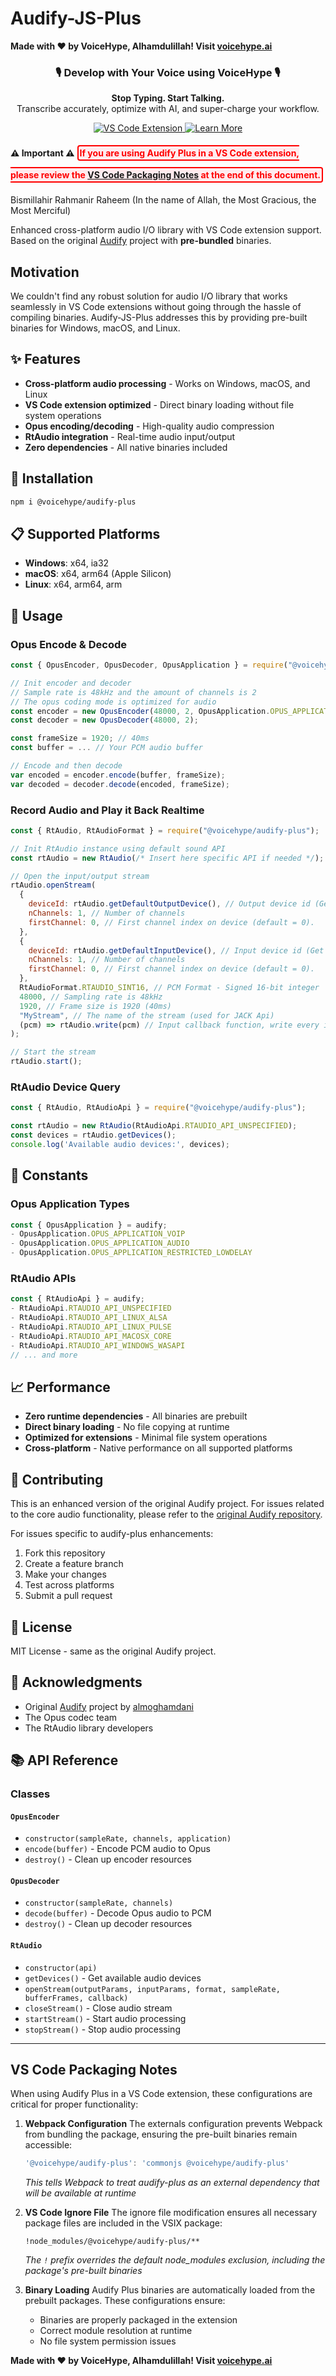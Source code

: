 # Audify-JS-Plus

**Made with ❤️ by VoiceHype, Alhamdulillah! Visit [voicehype.ai](https://voicehype.ai)**

<div align="center">
  <h3>🎙️ Develop with Your Voice using VoiceHype 🎙️</h3>
  
  <p>
    <strong>Stop Typing. Start Talking.</strong><br>
    Transcribe accurately, optimize with AI, and super-charge your workflow.
  </p>
  
  <p>
    <a href="https://marketplace.visualstudio.com/items?itemName=VoiceHype.voicehype">
      <img src="https://img.shields.io/badge/VS%20Code-Extension-blue?style=for-the-badge&logo=visualstudiocode" alt="VS Code Extension">
    </a>
    <a href="https://voicehype.ai">
      <img src="https://img.shields.io/badge/Learn%20More-voicehype.ai-green?style=for-the-badge" alt="Learn More">
    </a>
  </p>
</div>

**⚠️ Important ⚠️**
<span style="color: red; font-weight: bold; background-color: #ffebee; padding: 2px; border: 2px solid red; border-radius: 4px; line-height: 2.5;">
If you are using Audify Plus in a VS Code extension, please review the [VS Code Packaging Notes](#vscode-packaging-notes) at the end of this document.
</span>


Bismillahir Rahmanir Raheem (In the name of Allah, the Most Gracious, the Most Merciful)

Enhanced cross-platform audio I/O library with VS Code extension support. Based on the original [Audify](https://github.com/almoghamdani/audify) project with **pre-bundled** binaries.

## Motivation

We couldn't find any robust solution for audio I/O library that works seamlessly in VS Code extensions without going through the hassle of compiling binaries. Audify-JS-Plus addresses this by providing pre-built binaries for Windows, macOS, and Linux.

## ✨ Features

- **Cross-platform audio processing** - Works on Windows, macOS, and Linux
- **VS Code extension optimized** - Direct binary loading without file system operations
- **Opus encoding/decoding** - High-quality audio compression
- **RtAudio integration** - Real-time audio input/output
- **Zero dependencies** - All native binaries included

## 🚀 Installation

```bash
npm i @voicehype/audify-plus
```

## 📋 Supported Platforms

- **Windows**: x64, ia32
- **macOS**: x64, arm64 (Apple Silicon)
- **Linux**: x64, arm64, arm

## 🔧 Usage

### Opus Encode & Decode

```javascript
const { OpusEncoder, OpusDecoder, OpusApplication } = require("@voicehype/audify-plus");

// Init encoder and decoder
// Sample rate is 48kHz and the amount of channels is 2
// The opus coding mode is optimized for audio
const encoder = new OpusEncoder(48000, 2, OpusApplication.OPUS_APPLICATION_AUDIO);
const decoder = new OpusDecoder(48000, 2);

const frameSize = 1920; // 40ms
const buffer = ... // Your PCM audio buffer

// Encode and then decode
var encoded = encoder.encode(buffer, frameSize);
var decoded = decoder.decode(encoded, frameSize);
```

### Record Audio and Play it Back Realtime

```javascript
const { RtAudio, RtAudioFormat } = require("@voicehype/audify-plus");

// Init RtAudio instance using default sound API
const rtAudio = new RtAudio(/* Insert here specific API if needed */);

// Open the input/output stream
rtAudio.openStream(
  {
    deviceId: rtAudio.getDefaultOutputDevice(), // Output device id (Get all devices using `getDevices`)
    nChannels: 1, // Number of channels
    firstChannel: 0, // First channel index on device (default = 0).
  },
  {
    deviceId: rtAudio.getDefaultInputDevice(), // Input device id (Get all devices using `getDevices`)
    nChannels: 1, // Number of channels
    firstChannel: 0, // First channel index on device (default = 0).
  },
  RtAudioFormat.RTAUDIO_SINT16, // PCM Format - Signed 16-bit integer
  48000, // Sampling rate is 48kHz
  1920, // Frame size is 1920 (40ms)
  "MyStream", // The name of the stream (used for JACK Api)
  (pcm) => rtAudio.write(pcm) // Input callback function, write every input pcm data to the output buffer
);

// Start the stream
rtAudio.start();
```

### RtAudio Device Query

```javascript
const { RtAudio, RtAudioApi } = require("@voicehype/audify-plus");

const rtAudio = new RtAudio(RtAudioApi.RTAUDIO_API_UNSPECIFIED);
const devices = rtAudio.getDevices();
console.log('Available audio devices:', devices);
```

## 🎯 Constants

### Opus Application Types
```javascript
const { OpusApplication } = audify;
- OpusApplication.OPUS_APPLICATION_VOIP
- OpusApplication.OPUS_APPLICATION_AUDIO
- OpusApplication.OPUS_APPLICATION_RESTRICTED_LOWDELAY
```

### RtAudio APIs
```javascript
const { RtAudioApi } = audify;
- RtAudioApi.RTAUDIO_API_UNSPECIFIED
- RtAudioApi.RTAUDIO_API_LINUX_ALSA
- RtAudioApi.RTAUDIO_API_LINUX_PULSE
- RtAudioApi.RTAUDIO_API_MACOSX_CORE
- RtAudioApi.RTAUDIO_API_WINDOWS_WASAPI
// ... and more
```

## 📈 Performance

- **Zero runtime dependencies** - All binaries are prebuilt
- **Direct binary loading** - No file copying at runtime
- **Optimized for extensions** - Minimal file system operations
- **Cross-platform** - Native performance on all supported platforms

## 🤝 Contributing

This is an enhanced version of the original Audify project. For issues related to the core audio functionality, please refer to the [original Audify repository](https://github.com/almoghamdani/audify).

For issues specific to audify-plus enhancements:
1. Fork this repository
2. Create a feature branch
3. Make your changes
4. Test across platforms
5. Submit a pull request

## 📄 License

MIT License - same as the original Audify project.

## 🙏 Acknowledgments

- Original [Audify](https://github.com/almoghamdani/audify) project by [almoghamdani](https://github.com/almoghamdani)
- The Opus codec team
- The RtAudio library developers

## 📚 API Reference

### Classes

#### `OpusEncoder`
- `constructor(sampleRate, channels, application)`
- `encode(buffer)` - Encode PCM audio to Opus
- `destroy()` - Clean up encoder resources

#### `OpusDecoder`
- `constructor(sampleRate, channels)`
- `decode(buffer)` - Decode Opus audio to PCM
- `destroy()` - Clean up decoder resources

#### `RtAudio`
- `constructor(api)`
- `getDevices()` - Get available audio devices
- `openStream(outputParams, inputParams, format, sampleRate, bufferFrames, callback)`
- `closeStream()` - Close audio stream
- `startStream()` - Start audio processing
- `stopStream()` - Stop audio processing

---

## VS Code Packaging Notes

When using Audify Plus in a VS Code extension, these configurations are critical for proper functionality:

1. **Webpack Configuration**
   The externals configuration prevents Webpack from bundling the package, ensuring the pre-built binaries remain accessible:
   ```javascript
   '@voicehype/audify-plus': 'commonjs @voicehype/audify-plus'
   ```
   *This tells Webpack to treat audify-plus as an external dependency that will be available at runtime*

2. **VS Code Ignore File**
   The ignore file modification ensures all necessary package files are included in the VSIX package:
   ```
   !node_modules/@voicehype/audify-plus/**
   ```
   *The `!` prefix overrides the default node_modules exclusion, including the package's pre-built binaries*

3. **Binary Loading**
   Audify Plus binaries are automatically loaded from the prebuilt packages. These configurations ensure:
   - Binaries are properly packaged in the extension
   - Correct module resolution at runtime
   - No file system permission issues

**Made with ❤️ by VoiceHype, Alhamdulillah! Visit [voicehype.ai](https://voicehype.ai)**